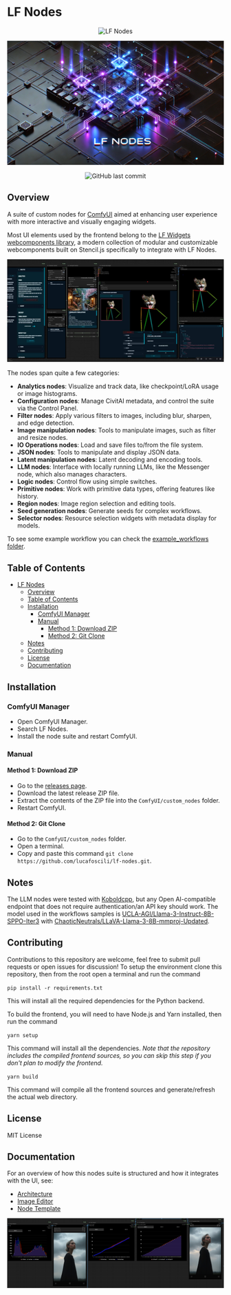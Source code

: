 <!-- markdownlint-disable MD033 -->
# LF Nodes

<div align="center">

![LF Nodes](https://img.shields.io/badge/dynamic/json?logo=python&logoColor=black&labelColor=white&color=black&label=Nodes&query=nodes&url=https://raw.githubusercontent.com/lucafoscili/lf-nodes/master/count.json)

</div>

<div align="center">

![LFNodes](https://github.com/lucafoscili/lucafoscili/blob/996cb0c00612e3278798c32eea80f1332277132e/lf-nodes/logo/LFN.png "LF Nodes logo")

</div>

<div align="center">

![GitHub last commit](https://img.shields.io/github/last-commit/lucafoscili/lf-nodes?logo=github&logoColor=black&labelColor=white&color=black)

</div>

## Overview

A suite of custom nodes for [ComfyUI](https://github.com/comfyanonymous/ComfyUI) aimed at enhancing user experience with more interactive and visually engaging widgets.

Most UI elements used by the frontend belong to the [LF Widgets webcomponents library](https://github.com/lucafoscili/lf-widgets), a modern collection of modular and customizable webcomponents built on Stencil.js specifically to integrate with LF Nodes.

![Simple inpaint](https://github.com/lucafoscili/lucafoscili/blob/e988f5c1df6299e96f2bf6b164c3b99e6df841f7/lf-nodes/screenshots/Screenshot%202025-10-03%20224716.jpg "Simple inpaint")

The nodes span quite a few categories:

- **Analytics nodes**: Visualize and track data, like checkpoint/LoRA usage or image histograms.
- **Configuration nodes**: Manage CivitAI metadata, and control the suite via the Control Panel.
- **Filter nodes**: Apply various filters to images, including blur, sharpen, and edge detection.
- **Image manipulation nodes**: Tools to manipulate images, such as filter and resize nodes.
- **IO Operations nodes**: Load and save files to/from the file system.
- **JSON nodes**: Tools to manipulate and display JSON data.
- **Latent manipulation nodes**: Latent decoding and encoding tools.
- **LLM nodes**: Interface with locally running LLMs, like the Messenger node, which also manages characters.
- **Logic nodes**: Control flow using simple switches.
- **Primitive nodes**: Work with primitive data types, offering features like history.
- **Region nodes**: Image region selection and editing tools.
- **Seed generation nodes**: Generate seeds for complex workflows.
- **Selector nodes**: Resource selection widgets with metadata display for models.

To see some example workflow you can check the [example_workflows folder](example_workflows).

## Table of Contents

- [LF Nodes](#lf-nodes)
  - [Overview](#overview)
  - [Table of Contents](#table-of-contents)
  - [Installation](#installation)
    - [ComfyUI Manager](#comfyui-manager)
    - [Manual](#manual)
      - [Method 1: Download ZIP](#method-1-download-zip)
      - [Method 2: Git Clone](#method-2-git-clone)
  - [Notes](#notes)
  - [Contributing](#contributing)
  - [License](#license)
  - [Documentation](#documentation)

## Installation

### ComfyUI Manager

- Open ComfyUI Manager.
- Search LF Nodes.
- Install the node suite and restart ComfyUI.

### Manual

#### Method 1: Download ZIP

- Go to the [releases page](https://github.com/lucafoscili/lf-nodes/releases).
- Download the latest release ZIP file.
- Extract the contents of the ZIP file into the `ComfyUI/custom_nodes` folder.
- Restart ComfyUI.

#### Method 2: Git Clone

- Go to the `ComfyUI/custom_nodes` folder.
- Open a terminal.
- Copy and paste this command `git clone https://github.com/lucafoscili/lf-nodes.git`.

## Notes

The LLM nodes were tested with [Koboldcpp](https://github.com/LostRuins/koboldcpp/tree/v1.73), but any Open AI-compatible endpoint that does not require authentication/an API key should work.
The model used in the workflows samples is [UCLA-AGI/Llama-3-Instruct-8B-SPPO-Iter3](https://huggingface.co/UCLA-AGI/Llama-3-Instruct-8B-SPPO-Iter3) with [ChaoticNeutrals/LLaVA-Llama-3-8B-mmproj-Updated](https://huggingface.co/ChaoticNeutrals/LLaVA-Llama-3-8B-mmproj-Updated).

## Contributing

Contributions to this repository are welcome, feel free to submit pull requests or open issues for discussion!
To setup the environment clone this repository, then from the root open a terminal and run the command

`pip install -r requirements.txt`

This will install all the required dependencies for the Python backend.

To build the frontend, you will need to have Node.js and Yarn installed, then run the command

`yarn setup`

This command will install all the dependencies.
_Note that the repository includes the compiled frontend sources, so you can skip this step if you don't plan to modify the frontend._

`yarn build`

This command will compile all the frontend sources and generate/refresh the actual web directory.

## License

MIT License

## Documentation

For an overview of how this nodes suite is structured and how it integrates with the UI, see:

- [Architecture](docs/ARCHITECTURE.md)
- [Image Editor](docs/IMAGE_EDITOR.md)
- [Node Template](docs/NODE_TEMPLATE.md)

![Simple pipeline](https://github.com/lucafoscili/lucafoscili/blob/e988f5c1df6299e96f2bf6b164c3b99e6df841f7/lf-nodes/screenshots/Screenshot%202025-02-18%20094817.png "Simple pipeline")
